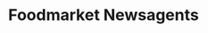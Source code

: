 ---
title: "Foodmarket Newsagents"
url: /capel-le-ferne/foodmarket-newsagents/
shop: convenience
---